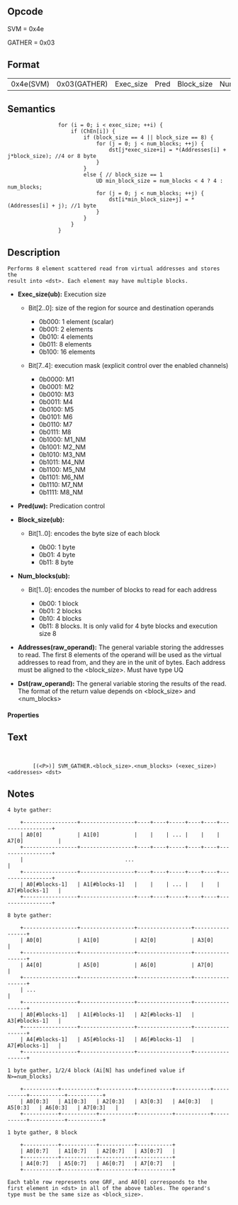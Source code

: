 <!---======================= begin_copyright_notice ============================

Copyright (c) 2019-2021 Intel Corporation

Permission is hereby granted, free of charge, to any person obtaining a copy
of this software and associated documentation files (the "Software"),
to deal in the Software without restriction, including without limitation
the rights to use, copy, modify, merge, publish, distribute, sublicense,
and/or sell copies of the Software, and to permit persons to whom
the Software is furnished to do so, subject to the following conditions:

The above copyright notice and this permission notice shall be included
in all copies or substantial portions of the Software.

THE SOFTWARE IS PROVIDED "AS IS", WITHOUT WARRANTY OF ANY KIND, EXPRESS OR
IMPLIED, INCLUDING BUT NOT LIMITED TO THE WARRANTIES OF MERCHANTABILITY,
FITNESS FOR A PARTICULAR PURPOSE AND NONINFRINGEMENT. IN NO EVENT SHALL THE
AUTHORS OR COPYRIGHT HOLDERS BE LIABLE FOR ANY CLAIM, DAMAGES OR OTHER
LIABILITY, WHETHER IN AN ACTION OF CONTRACT, TORT OR OTHERWISE, ARISING
FROM, OUT OF OR IN CONNECTION WITH THE SOFTWARE OR THE USE OR OTHER DEALINGS
IN THE SOFTWARE.

============================= end_copyright_notice ==========================-->

 

## Opcode

  SVM = 0x4e

  GATHER = 0x03

## Format

| | | | | | |
| --- | --- | --- | --- | --- | --- |
| 0x4e(SVM) | 0x03(GATHER) | Exec_size | Pred | Block_size | Num_blocks | Addresses | Dst |


## Semantics




                    for (i = 0; i < exec_size; ++i) {
                        if (ChEn[i]) {
                            if (block_size == 4 || block_size == 8) {
                                for (j = 0; j < num_blocks; ++j) {
                                    dst[j*exec_size+i] = *(Addresses[i] + j*block_size); //4 or 8 byte
                                }
                            }
                            else { // block_size == 1
                                UD min_block_size = num_blocks < 4 ? 4 : num_blocks;
                                for (j = 0; j < num_blocks; ++j) {
                                    dst[i*min_block_size+j] = *(Addresses[i] + j); //1 byte
                                }
                            }
                        }
                    }

## Description


    Performs 8 element scattered read from virtual addresses and stores the
    result into <dst>. Each element may have multiple blocks.

- **Exec_size(ub):** Execution size
 
  - Bit[2..0]: size of the region for source and destination operands
 
    - 0b000:  1 element (scalar) 
    - 0b001:  2 elements 
    - 0b010:  4 elements 
    - 0b011:  8 elements 
    - 0b100:  16 elements 
  - Bit[7..4]: execution mask (explicit control over the enabled channels)
 
    - 0b0000:  M1 
    - 0b0001:  M2 
    - 0b0010:  M3 
    - 0b0011:  M4 
    - 0b0100:  M5 
    - 0b0101:  M6 
    - 0b0110:  M7 
    - 0b0111:  M8 
    - 0b1000:  M1_NM 
    - 0b1001:  M2_NM 
    - 0b1010:  M3_NM 
    - 0b1011:  M4_NM 
    - 0b1100:  M5_NM 
    - 0b1101:  M6_NM 
    - 0b1110:  M7_NM 
    - 0b1111:  M8_NM
- **Pred(uw):** Predication control

- **Block_size(ub):** 
 
  - Bit[1..0]: encodes the byte size of each block
 
    - 0b00:  1 byte 
    - 0b01:  4 byte 
    - 0b11:  8 byte
- **Num_blocks(ub):** 
 
  - Bit[1..0]: encodes the number of blocks to read for each address
 
    - 0b00:  1 block 
    - 0b01:  2 blocks 
    - 0b10:  4 blocks 
    - 0b11:  8 blocks. It is only valid for 4 byte blocks and execution size 8
- **Addresses(raw_operand):** The general variable storing the addresses to read. The first 8 elements of the operand will be used as the virtual addresses to read from, and they are in the unit of bytes. Each address must be aligned to the <block_size>. Must have type UQ

- **Dst(raw_operand):** The general variable storing the results of the read. The format of the return value depends on <block_size> and <num_blocks>

#### Properties


## Text
```
    

		[(<P>)] SVM_GATHER.<block_size>.<num_blocks> (<exec_size>) <addresses> <dst>
```



## Notes




    4 byte gather:

        +-----------------+-----------------+----+----+-----+----+----+-----------------+
        | A0[0]           | A1[0]           |    |    | ... |    |    | A7[0]           |
        +-----------------+-----------------+----+----+-----+----+----+-----------------+
        |                                ...                                            |
        +-----------------+-----------------+----+----+-----+----+----+-----------------+
        | A0[#blocks-1]   | A1[#blocks-1]   |    |    | ... |    |    | A7[#blocks-1]   |
        +-----------------+-----------------+----+----+-----+----+----+-----------------+

    8 byte gather:

        +-----------------+-----------------+-----------------+-----------------+
        | A0[0]           | A1[0]           | A2[0]           | A3[0]           |
        +-----------------+-----------------+-----------------+-----------------+
        | A4[0]           | A5[0]           | A6[0]           | A7[0]           |
        +-----------------+-----------------+-----------------+-----------------+
        | ...                                                                   |
        +-----------------+-----------------+-----------------+-----------------+
        | A0[#blocks-1]   | A1[#blocks-1]   | A2[#blocks-1]   | A3[#blocks-1]   |
        +-----------------+-----------------+-----------------+-----------------+
        | A4[#blocks-1]   | A5[#blocks-1]   | A6[#blocks-1]   | A7[#blocks-1]   |
        +-----------------+-----------------+-----------------+-----------------+

    1 byte gather, 1/2/4 block (Ai[N] has undefined value if N>=num_blocks)

        +-----------+-----------+-----------+-----------+-----------+-----------+-----------+-----------+
        | A0[0:3]   | A1[0:3]   | A2[0:3]   | A3[0:3]   | A4[0:3]   | A5[0:3]   | A6[0:3]   | A7[0:3]   |
        +-----------+-----------+-----------+-----------+-----------+-----------+-----------+-----------+

    1 byte gather, 8 block

        +-----------+-----------+-----------+-----------+
        | A0[0:7]   | A1[0:7]   | A2[0:7]   | A3[0:7]   |
        +-----------+-----------+-----------+-----------+
        | A4[0:7]   | A5[0:7]   | A6[0:7]   | A7[0:7]   |
        +-----------+-----------+-----------+-----------+

    Each table row represents one GRF, and A0[0] corresponds to the
    first element in <dst> in all of the above tables. The operand's
    type must be the same size as <block_size>.
